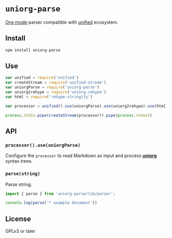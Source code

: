 # `uniorg-parse`

[Org-mode](https://orgmode.org/) parser compatible with [unified](https://github.com/unifiedjs/unified) ecosystem.

## Install

```sh
npm install uniorg-parse
```


## Use

```js
var unified = require('unified')
var createStream = require('unified-stream')
var uniorgParse = require('uniorg-parse')
var uniorg2rehype = require('uniorg-rehype')
var html = require('rehype-stringify')

var processor = unified().use(uniorgParse).use(uniorg2rehype).use(html)

process.stdin.pipe(createStream(processor)).pipe(process.stdout)
```


## API


### `processor().use(uniorgParse)`

Configure the `processor` to read Markdown as input and process **[uniorg](https://github.com/rasendubi/uniorg)** syntax trees.


### `parse(string)`

Parse string.

```js
import { parse } from 'uniorg-parse/lib/parser';

console.log(parse('* example document'))
```


## License

GPLv3 or later
